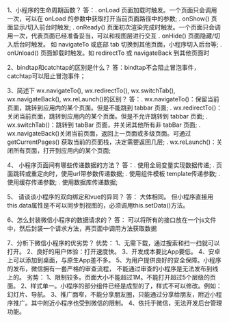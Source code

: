 1、小程序的生命周期函数？
    答：. onLoad 页面加载时触发。一个页面只会调用一次，可以在 onLoad 的参数中获取打开当前页面路径中的参数;
        . onShow() 页面显示/切入前台时触发;
        . onReady() 页面初次渲染完成时触发。一个页面只会调用一次，代表页面已经准备妥当，可以和视图层进行交互
        . onHide() 页面隐藏/切入后台时触发。 如 navigateTo 或底部 tab 切换到其他页面，小程序切入后台等;
        . onUnload() 页面卸载时触发。如 redirectTo 或 navigateBack 到其他页面时

  2、bindtap和catchtap的区别是什么？
   答：bindtap不会阻止冒泡事件，catchtap可以阻止冒泡事件；

  3、简述下 wx.navigateTo(), wx.redirectTo(), wx.switchTab(), wx.navigateBack(), wx.reLaunch()的区别？
   答：. wx.navigateTo()：保留当前页面，跳转到应用内的某个页面。但是不能跳到 tabbar 页面;
       . wx.redirectTo()：关闭当前页面，跳转到应用内的某个页面。但是不允许跳转到 tabbar 页面;
       . wx.switchTab()：跳转到 tabBar 页面，并关闭其他所有非 tabBar 页面;
       . wx.navigateBack()关闭当前页面，返回上一页面或多级页面。可通过 getCurrentPages() 获取当前的页面栈，决定需要返回几层;
       . wx.reLaunch()：关闭所有页面，打开到应用内的某个页面;
      
   4、 小程序页面间有哪些传递数据的方法？
     答：. 使用全局变量实现数据传递;
         . 页面跳转或重定向时，使用url带参数传递数据;
         . 使用组件模板 template传递参数;
         . 使用缓存传递参数;
         . 使用数据库传递数据;
         
   5、 请谈谈小程序的双向绑定和vue的异同？
     答： 大体相同。 但小程序直接用this.data属性是不可以同步到视图的，必须调用this.setData()方法。  
     
   6、怎么封装微信小程序的数据请求的？
     答： 可以将所有的接口放在一个js文件中，然后封装一个请求方法，再页面中调用方法获取数据
     
   7、分析下微信小程序的优劣势？
      优势：
        1、无需下载，通过搜索和扫一扫就可以打开。
        2、良好的用户体验：打开速度快。
        3、开发成本要比App要低。
        4、安卓上可以添加到桌面，与原生App差不多。
        5、为用户提供良好的安全保障。小程序的发布，微信拥有一套严格的审查流程， 不能通过审查的小程序是无法发布到线上的。
    劣势：
       1、限制较多。页面大小不能超过1M。不能打开超过5个层级的页面。
       2、样式单一。小程序的部分组件已经是成型的了，样式不可以修改。例如：幻灯片、导航。
       3、推广面窄，不能分享朋友圈，只能通过分享给朋友，附近小程序推广。其中附近小程序也受到微信的限制。
       4、依托于微信，无法开发后台管理功能。
